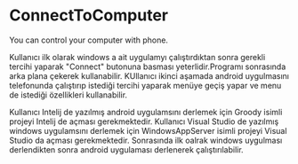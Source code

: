 # ConnectToComputer
You can control your computer with phone.

Kullanıcı ilk olarak windows a ait uygulamyı çalıştırdıktan sonra gerekli tercihi yaparak "Connect" butonuna basması yeterlidir.Programı sonrasında arka plana çekerek kullanabilir.
KUllanıcı ikinci aşamada android uygulmasını telefonunda çalıştırıp istediği tercihi yaparak menüye geçiş yapar ve menu de istediği özellikleri kullanabilir.


Kullanıcı Intelij de yazılmış android uygulamsını derlemek için Groody isimli projeyi Intelij de açması gerekmektedir.
Kullanıcı Visual Studio de yazılmış windows uygulamsını derlemek için WindowsAppServer isimli projeyi Visual Studio da açması gerekmektedir.
Sonrasında ilk oalrak windows uygulması derlendikten sonra android uygulaması derlenerek çalıştırılabilir.
